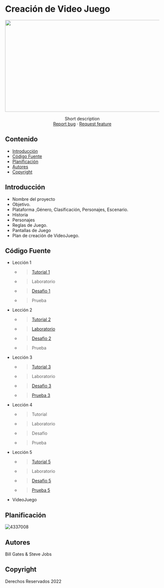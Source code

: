 # Creación de Video Juego
<p align="center">
    <img src="https://user-images.githubusercontent.com/8560750/195950148-0c0df38e-5f96-45ae-87c3-6922738c612d.jpg" alt="Logo" width=1200 height=300>

  <p align="center">
    Short description
    <br>
    <a href="https://reponame/issues/new?template=bug.md">Report bug</a>
    ·
    <a href="https://reponame/issues/new?template=feature.md&labels=feature">Request feature</a>
  </p>
</p>


## Contenido

- [Introducción](#introducción)
- [Código Fuente](#código-fuente)
- [Planificación](#planificación)
- [Autores](#autores)
- [Copyright](#copyright)


## Introducción

- Nombre del proyecto
- Objetivo.
- Plataforma ,Género, Clasificación, Personajes, Escenario.
- Historia
- Personajes
- Reglas de Juego.
- Pantallas de Juego
- Plan de creación de VideoJuego.

## Código Fuente

* Lección 1
  * > <a href="https://github.com/john-055/Desarrollo-Videojuegos/tree/main/Lecci%C3%B3n1">Tutorial 1</a>
  * > Laboratorio
  * > <a href="https://github.com/john-055/Desarrollo-Videojuegos/tree/main/desafio%201/desafio%201">Desafio 1</a>
  * > Prueba
* Lección 2
  * > <a href="">Tutorial 2</a>
  * > <a href="">Laboratorio</a>
  * > <a href="">Desafio 2</a>
  * > Prueba
* Lección 3
  * > <a href="https://github.com/john-055/CreacionVideojuegos2/tree/main/Leccion3">Tutorial 3</a>
  * > Laboratorio
  * > <a href="https://github.com/john-055/CreacionVideojuegos2/tree/main/Desafio3">Desafio 3</a>
  * > <a href="https://github.com/john-055/CreacionVideojuegos2/blob/main/Examenes/Prueba_3.png">Prueba 3</a>
* Lección 4
  * > Tutorial
  * > Laboratorio
  * > Desafío
  * > Prueba
* Lección 5
  * > <a href="https://github.com/john-055/CreacionVideojuegos2/tree/main/Leccion5">Tutorial 5</a>
  * > Laboratorio
  * > <a href="https://github.com/john-055/CreacionVideojuegos2/tree/main/Desafio5">Desafio 5</a>
  * > <a href="https://github.com/john-055/CreacionVideojuegos2/blob/main/Examenes/Prueba_5.png">Prueba 5</a>
* VideoJuego

## Planificación

![4337008](https://user-images.githubusercontent.com/8560750/195951617-083a7e4d-323d-47b5-8e5e-529ded31bc06.jpg)

## Autores
Bill Gates & Steve Jobs

## Copyright
Derechos Reservados 2022

